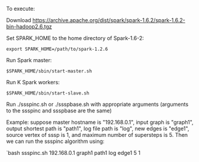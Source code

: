 To execute:

  Download https://archive.apache.org/dist/spark/spark-1.6.2/spark-1.6.2-bin-hadoop2.6.tgz
  
  Set SPARK_HOME to the home directory of Spark-1.6-2:

    export SPARK_HOME=/path/to/spark-1.2.6

  Run Spark master:
    
    $SPARK_HOME/sbin/start-master.sh 
  
  Run K Spark workers: 
    
    $SPARK_HOME/sbin/start-slave.sh 
  
  Run ./ssspinc.sh or ./ssspbase.sh with appropriate arguments (arguments to the ssspinc and ssspbase are the same)
  
Example: 
  suppose master hostname is "192.168.0.1",
  input graph is "graph1",
  output shortest path is "path1",
  log file path is "log",
  new edges is "edge1",
  source vertex of sssp is 1, and
  maximum number of supersteps is 5. Then we can run the ssspinc algorithm using:
  
  
  `bash ssspinc.sh 192.168.0.1 graph1 path1 log edge1 5 1  


  

